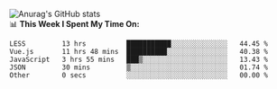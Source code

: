 
![Anurag's GitHub stats](https://github-readme-stats.vercel.app/api?username=supergczh&show_icons=true&theme=radical)
<br />
📊 **This Week I Spent My Time On:**

<!--START_SECTION:waka-->

```text
LESS         13 hrs          ███████████░░░░░░░░░░░░░░   44.45 %
Vue.js       11 hrs 48 mins  ██████████░░░░░░░░░░░░░░░   40.38 %
JavaScript   3 hrs 55 mins   ███▒░░░░░░░░░░░░░░░░░░░░░   13.43 %
JSON         30 mins         ▒░░░░░░░░░░░░░░░░░░░░░░░░   01.74 %
Other        0 secs          ░░░░░░░░░░░░░░░░░░░░░░░░░   00.00 %
```

<!--END_SECTION:waka-->

